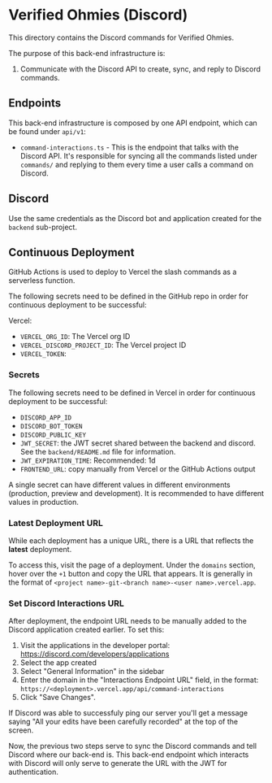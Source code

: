 # Verified Ohmies (Discord)

This directory contains the Discord commands for Verified Ohmies.

The purpose of this back-end infrastructure is:

1. Communicate with the Discord API to create, sync, and reply to Discord commands.

## Endpoints

This back-end infrastructure is composed by one API endpoint, which can be found under `api/v1`:

- `command-interactions.ts` - This is the endpoint that talks with the Discord API. It's responsible for syncing all the commands listed under `commands/` and replying to them every time a user calls a command on Discord.

## Discord

Use the same credentials as the Discord bot and application created for the `backend` sub-project.

## Continuous Deployment

GitHub Actions is used to deploy to Vercel the slash commands as a serverless function.

The following secrets need to be defined in the GitHub repo in order for continuous deployment to be successful:

Vercel:

- `VERCEL_ORG_ID`: The Vercel org ID
- `VERCEL_DISCORD_PROJECT_ID`: The Vercel project ID
- `VERCEL_TOKEN`:

### Secrets

The following secrets need to be defined in Vercel in order for continuous deployment to be successful:

- `DISCORD_APP_ID`
- `DISCORD_BOT_TOKEN`
- `DISCORD_PUBLIC_KEY`
- `JWT_SECRET`: the JWT secret shared between the backend and discord. See the `backend/README.md` file for information.
- `JWT_EXPIRATION_TIME`: Recommended: 1d
- `FRONTEND_URL`: copy manually from Vercel or the GitHub Actions output

A single secret can have different values in different environments (production, preview and development). It is recommended to have different values in production.

### Latest Deployment URL

While each deployment has a unique URL, there is a URL that reflects the **latest** deployment.

To access this, visit the page of a deployment. Under the `domains` section, hover over the `+1` button and copy the URL that appears. It is generally in the format of `<project name>-git-<branch name>-<user name>.vercel.app`.

### Set Discord Interactions URL

After deployment, the endpoint URL needs to be manually added to the Discord application created earlier. To set this:

1. Visit the applications in the developer portal: <https://discord.com/developers/applications>
2. Select the app created
3. Select "General Information" in the sidebar
4. Enter the domain in the "Interactions Endpoint URL" field, in the format: `https://<deployment>.vercel.app/api/command-interactions`
5. Click "Save Changes".

If Discord was able to successfuly ping our server you'll get a message saying "All your edits have been carefully recorded" at the top of the screen.

Now, the previous two steps serve to sync the Discord commands and tell Discord where our back-end is. This back-end endpoint which interacts with Discord will only serve to generate the URL with the JWT for authentication.
